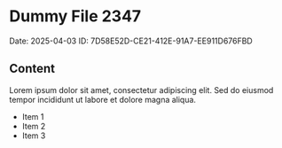 # Dummy File 2347

Date: 2025-04-03
ID: 7D58E52D-CE21-412E-91A7-EE911D676FBD

## Content

Lorem ipsum dolor sit amet, consectetur adipiscing elit.
Sed do eiusmod tempor incididunt ut labore et dolore magna aliqua.

* Item 1
* Item 2
* Item 3

